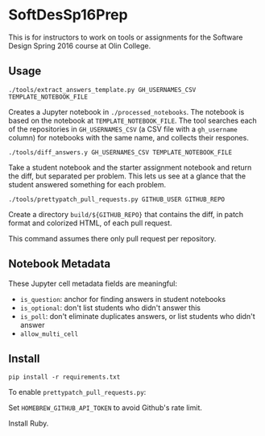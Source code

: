 # SoftDesSp16Prep
This is for instructors to work on tools or assignments for the Software Design Spring 2016 course at Olin College.

## Usage

    ./tools/extract_answers_template.py GH_USERNAMES_CSV TEMPLATE_NOTEBOOK_FILE

Creates a Jupyter notebook in `./processed_notebooks`.
The notebook is based on the notebook at `TEMPLATE_NOTEBOOK_FILE`.
The tool searches each of the repositories
in `GH_USERNAMES_CSV` (a CSV file with a `gh_username` column) for notebooks with the same name, and collects
their respones.

    ./tools/diff_answers.y GH_USERNAMES_CSV TEMPLATE_NOTEBOOK_FILE

Take a student notebook and the starter assignment notebook and return the diff, but separated per problem.
This lets us see at a glance that the student answered something for each problem.

    ./tools/prettypatch_pull_requests.py GITHUB_USER GITHUB_REPO

Create a directory `build/${GITHUB_REPO}` that contains the diff, in patch format and colorized HTML,
of each pull request.

This command assumes there only pull request per repository.

## Notebook Metadata

These Jupyter cell metadata fields are meaningful:

* `is_question`: anchor for finding answers in student notebooks
* `is_optional`: don't list students who didn't answer this
* `is_poll`: don't eliminate duplicates answers, or list students who didn't answer
* `allow_multi_cell`

## Install

    pip install -r requirements.txt

To enable `prettypatch_pull_requests.py`:

Set `HOMEBREW_GITHUB_API_TOKEN` to avoid Github's rate limit.

Install Ruby.

